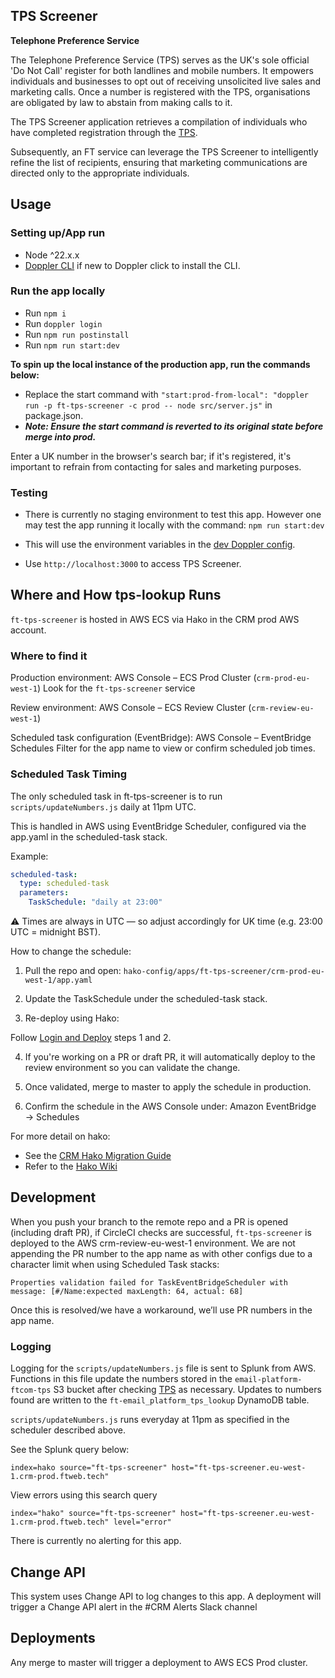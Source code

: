 ## TPS Screener

**Telephone Preference Service**

The Telephone Preference Service (TPS) serves as the UK's sole official 'Do Not Call' register for both landlines and mobile numbers. It empowers individuals and businesses to opt out of receiving unsolicited live sales and marketing calls. Once a number is registered with the TPS, organisations are obligated by law to abstain from making calls to it.

The TPS Screener application retrieves a compilation of individuals who have completed registration through the [TPS](https://www.tpsonline.org.uk/).

Subsequently, an FT service can leverage the TPS Screener to intelligently refine the list of recipients, ensuring that marketing communications are directed only to the appropriate individuals.

## Usage

### Setting up/App run

- Node ^22.x.x
- [Doppler CLI](https://docs.doppler.com/docs/install-cli) if new to Doppler click to install the CLI.

### Run the app locally

- Run `npm i`
- Run `doppler login`
- Run `npm run postinstall`
- Run `npm run start:dev`

**To spin up the local instance of the production app, run the commands below:**

- Replace the start command with `"start:prod-from-local": "doppler run -p ft-tps-screener -c prod -- node src/server.js"` in package.json.
- **_Note: Ensure the start command is reverted to its original state before merge into prod._**

Enter a UK number in the browser's search bar; if it's registered, it's important to refrain from contacting for sales and marketing purposes.

### Testing

- There is currently no staging environment to test this app. However one may test the app running it locally with the command:
`npm run start:dev`

- This will use the environment variables in the [dev Doppler config](https://dashboard.doppler.com/workplace/99fbb11f5bea112e94dd/projects/ft-tps-screener/configs/dev).
- Use `http://localhost:3000` to access TPS Screener.


## Where and How tps-lookup Runs
`ft-tps-screener` is hosted in AWS ECS via Hako in the CRM prod AWS account.

### Where to find it
Production environment:
AWS Console – ECS Prod Cluster (`crm-prod-eu-west-1`)
Look for the `ft-tps-screener` service

Review environment:
AWS Console – ECS Review Cluster (`crm-review-eu-west-1`)

Scheduled task configuration (EventBridge):
AWS Console – EventBridge Schedules
Filter for the app name to view or confirm scheduled job times.

### Scheduled Task Timing
The only scheduled task in ft-tps-screener is to run `scripts/updateNumbers.js` daily at 11pm UTC.

This is handled in AWS using EventBridge Scheduler, configured via the app.yaml in the scheduled-task stack.

Example:

```yaml
scheduled-task:
  type: scheduled-task
  parameters:
    TaskSchedule: "daily at 23:00"
 ```
⚠️ Times are always in UTC — so adjust accordingly for UK time (e.g. 23:00 UTC = midnight BST).

How to change the schedule:
1. Pull the repo and open:
`hako-config/apps/ft-tps-screener/crm-prod-eu-west-1/app.yaml`

2. Update the TaskSchedule under the scheduled-task stack.

3. Re-deploy using Hako:

Follow [Login and Deploy](https://financialtimes.atlassian.net/wiki/spaces/SF/pages/9086500865/CRM+Guide+Heroku+to+AWS+Migration+using+Hako#%3Aaws%3A---Login-%26-Deploy) steps 1 and 2.

4. If you're working on a PR or draft PR, it will automatically deploy to the review environment so you can validate the change.

5. Once validated, merge to master to apply the schedule in production.

6. Confirm the schedule in the AWS Console under:
Amazon EventBridge → Schedules


For more detail on hako:
- See the [CRM Hako Migration Guide](https://financialtimes.atlassian.net/wiki/spaces/SF/pages/9086500865/CRM+Guide+Heroku+to+AWS+Migration+using+Hako)
- Refer to the [Hako Wiki](https://github.com/Financial-Times/hako-cli/wiki)

## Development
When you push your branch to the remote repo and a PR is opened (including draft PR), if CircleCI checks are successful, `ft-tps-screener` is deployed to the AWS crm-review-eu-west-1 environment. We are not appending the PR number to the app name as with other configs due to a character limit when using Scheduled Task stacks:

`Properties validation failed for TaskEventBridgeScheduler with message: [#/Name:expected maxLength: 64, actual: 68]`

Once this is resolved/we have a workaround, we’ll use PR numbers in the app name.

### Logging

Logging for the `scripts/updateNumbers.js` file is sent to Splunk from AWS. Functions in this file update the numbers stored in the `email-platform-ftcom-tps` S3 bucket after checking [TPS](https://www.tpsonline.org.uk/) as necessary. Updates to numbers found are written to the `ft-email_platform_tps_lookup` DynamoDB table.

`scripts/updateNumbers.js` runs everyday at 11pm as specified in the scheduler described above.

See the Splunk query below:

`index=hako source="ft-tps-screener" host="ft-tps-screener.eu-west-1.crm-prod.ftweb.tech"`

View errors using this search query

`index="hako" source="ft-tps-screener" host="ft-tps-screener.eu-west-1.crm-prod.ftweb.tech" level="error"`

There is currently no alerting for this app.

## Change API

This system uses Change API to log changes to this app. A deployment will trigger a Change API alert in the #CRM Alerts Slack channel

## Deployments

Any merge to master will trigger a deployment to AWS ECS Prod cluster.
